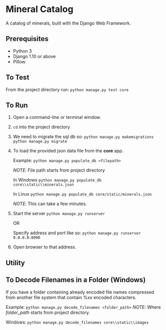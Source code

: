 # Mineral Catalog
A catalog of minerals, built with the Django Web Framework.

## Prerequisites
 - Python 3
 - Django 1.10 or above
 - Pillow
    
## To Test
From the project directory run:
    `python manage.py test core`

## To Run
1. Open a command-line or terminal window.
2. `cd` into the project directory
3. We need to migrate the sql db so:
    `python manage.py makemigrations`
    `python manage.py migrate`
4. To load the provided json data file from the **core** app.
    
    Example:
    `python manage.py populate_db <filepath>`
    
    *NOTE*: File path starts from project directory
    
    In Windows
    `python manage.py populate_db core\\static\\minerals.json`
    
    In Linux
    `python manage.py populate_db core/static/minerals.json`
    
    *NOTE*: This can take a few minutes.
    
5. Start the server
    `python manage.py runserver`
    
    OR
    
    Specify address and port like so:
    `python manage.py runserver 0.0.0.0:8000`
    
6. Open browser to that address.

## Utility
## To Decode Filenames in a Folder (Windows)
If you have a folder containing already encoded file names compressed
from another file system that contain %xx encoded characters.

Example:
    `python manage.py decode_filenames <folder_path>`
    *NOTE*: Where *folder_path* starts from project directory.

Windows:
    `python manage.py decode_filenames core\\static\\images`